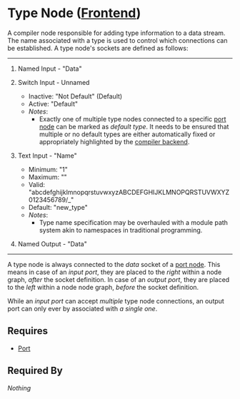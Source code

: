 # Type Node ([Frontend](../../../frontend.md))

A compiler node responsible for adding type information to a data stream. The name associated with a type is used to control which connections can be established. A type node's sockets are defined as follows:

___

1. Named Input - "Data"

2. Switch Input - Unnamed
    - Inactive: "Not Default" (Default)
    - Active: "Default"
    - *Notes*:
        - Exactly one of multiple type nodes connected to a specific [port node](./port.md) can be marked as *default type*. It needs to be ensured that multiple or no default types are either automatically fixed or appropriately highlighted by the [compiler backend](../../../../backend/backend.md).

3. Text Input - "Name"
    - Minimum: "1"
    - Maximum: ""
    - Valid: "abcdefghijklmnopqrstuvwxyzABCDEFGHIJKLMNOPQRSTUVWXYZ0123456789/_"
    - Default: "new_type"
    - *Notes*:
        - Type name specification may be overhauled with a module path system akin to namespaces in traditional programming.

4. Named Output - "Data"

___

A type node is always connected to the *data* socket of a [port node](./port.md). This means in case of an *input port*, they are placed to the *right* within a node graph, *after* the socket definition. In case of an *output port*, they are placed to the *left* within a node node graph, *before* the socket definition.

While an *input port* can accept *multiple* type node connections, an output port can only ever by associated with *a single one*.

## Requires

- [Port](./port.md)

## Required By

*Nothing*
